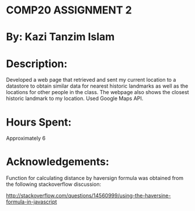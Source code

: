 # COMP20 ASSIGNMENT 2
# By: Kazi Tanzim Islam

# Description:

Developed a web page that retrieved and sent my current location to a
datastore to obtain similar data for nearest historic landmarks as well as
the locations for other people in the class. The webpage also shows the
closest historic landmark to my location. Used Google Maps API.

# Hours Spent:

Approximately 6

# Acknowledgements:

Function for calculating distance by haversign formula was obtained from the
following stackoverflow discussion:

http://stackoverflow.com/questions/14560999/using-the-haversine-formula-in-javascript

